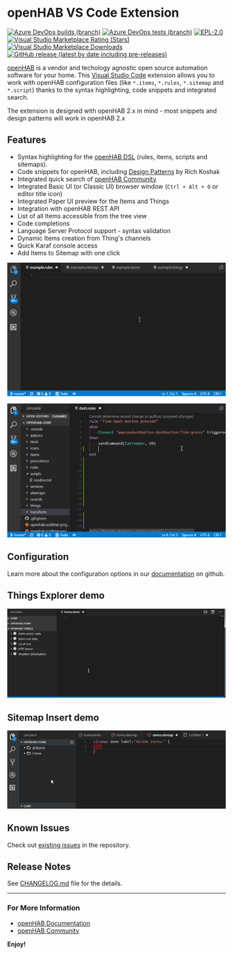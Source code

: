# openHAB VS Code Extension

[![Azure DevOps builds (branch)](https://img.shields.io/azure-devops/build/openhab/82e39b03-2e63-4a34-84ca-3cb57be32202/2/master?logo=azure-pipelines&logoColor=blue)](https://dev.azure.com/openhab/vscode-openhab/_build?definitionId=2)
[![Azure DevOps tests (branch)](https://img.shields.io/azure-devops/tests/openhab/82e39b03-2e63-4a34-84ca-3cb57be32202/2/master?logo=azure-devops&logoColor=blue)](https://dev.azure.com/openhab/vscode-openhab/_build?definitionId=2)
[![EPL-2.0](https://img.shields.io/badge/license-EPL%202-green.svg)](https://opensource.org/licenses/EPL-2.0)
[![Visual Studio Marketplace Rating (Stars)](https://img.shields.io/visual-studio-marketplace/stars/openhab.openhab?color=orange&label=marketplace&logo=visual-studio-code&logoColor=blue)](https://marketplace.visualstudio.com/items?itemName=openhab.openhab&ssr=false#review-details)
[![Visual Studio Marketplace Downloads](https://img.shields.io/visual-studio-marketplace/d/openhab.openhab?logo=visual-studio-code&logoColor=blue)](https://marketplace.visualstudio.com/items?itemName=openhab.openhab)
[![GitHub release (latest by date including pre-releases)](https://img.shields.io/github/v/release/openhab/openhab-vscode?include_prereleases)](https://github.com/openhab/openhab-vscode/releases)

[openHAB](http://www.openhab.org) is a vendor and techology agnostic open source automation software for your home. This [Visual Studio Code](https://code.visualstudio.com) extension allows you to work with openHAB configuration files (like `*.items`, `*.rules`, `*.sitemap` and `*.script`) thanks to the syntax highlighting, code snippets and integrated search.

The extension is designed with openHAB 2.x in mind - most snippets and design patterns will work in openHAB 2.x

## Features

* Syntax highlighting for the [openHAB DSL](https://www.openhab.org/docs/configuration/) (rules, items, scripts and sitemaps).
* Code snippets for openHAB, including [Design Patterns](https://community.openhab.org/tags/designpattern) by Rich Koshak
* Integrated quick search of [openHAB Community](https://community.openhab.org)
* Integrated Basic UI (or Classic UI) browser window (`Ctrl + Alt + O` or editor title icon)
* Integrated Paper UI preview for the Items and Things
* Integration with openHAB REST API
* List of all Items accessible from the tree view
* Code completions
* Language Server Protocol support - syntax validation
* Dynamic Items creation from Thing's channels
* Quick Karaf console access
* Add Items to Sitemap with one click

![openHAB2 code snippets](docs/images/openhab-demo.gif)

![integrated search engine](docs/images/openhab-demo2.gif)

## Configuration

Learn more about the configuration options in our [documentation](https://github.com/openhab/openhab-vscode/blob/master/docs/USAGE.md) on github.

## Things Explorer demo

![Things Explorer](docs/images/openhab-things.gif)

## Sitemap Insert demo

![Quick insert Items into Sitemap](docs/images/openhab-sitemap-insert.gif)

## Known Issues

Check out [existing issues](https://github.com/openhab/openhab-vscode/issues) in the repository.

## Release Notes

See [CHANGELOG.md](https://github.com/openhab/openhab-vscode/blob/master/CHANGELOG.md) file for the details.

----

### For More Information

* [openHAB Documentation](https://www.openhab.org/docs/)
* [openHAB Community](https://community.openhab.org)

**Enjoy!**
